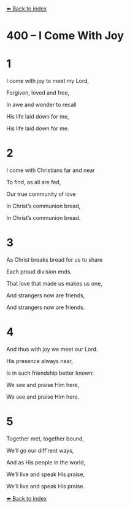 [⬅️ Back to index](../README.md)

# 400 – I Come With Joy





# 1

I come with joy to meet my Lord,

Forgiven, loved and free,

In awe and wonder to recall

His life laid down for me,

His life laid down for me.



# 2

I come with Christians far and near

To find, as all are fed,

Our true community of love

In Christ’s communion bread,

In Christ’s communion bread.



# 3

As Christ breaks bread for us to share

Each proud division ends.

That love that made us makes us one,

And strangers now are friends,

And strangers now are friends.



# 4

And thus with joy we meet our Lord.

His presence always near,

Is in such friendship better known:

We see and praise Him here,

We see and praise Him here.



# 5

Together met, together bound,

We’ll go our diff’rent ways,

And as His people in the world,

We’ll live and speak His praise,

We’ll live and speak His praise.

[⬅️ Back to index](../README.md)
